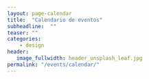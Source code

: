 ```yaml
---
layout: page-calendar
title:  "Calendario de eventos"
subheadline:  ""
teaser: ""
categories:
    - design
header:
   image_fullwidth: header_unsplash_leaf.jpg
permalink: "/events/calendar/"
---
```


<div id='calendar'></div>